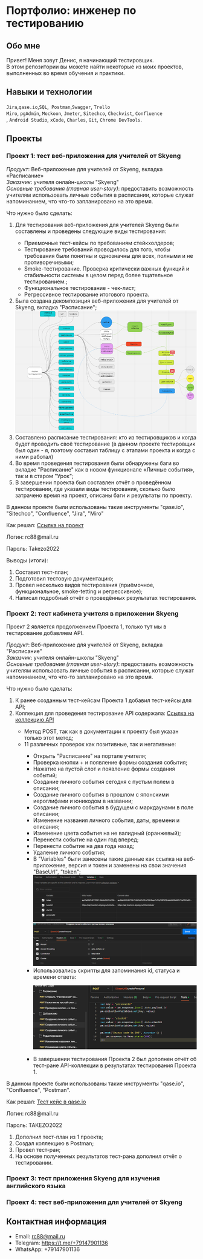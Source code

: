 # Портфолио: инженер по тестированию

## Обо мне 

Привет! Меня зовут Денис, я начинающий тестировщик. <br>
В этом репозитории вы можете найти некоторые из моих проектов, выполненных во время обучения и практики.
<br>

## Навыки и технологии
``Jira``,``qase.io``,``SQL``,`` Postman``,``Swagger``, ``Trello``<br>
``Miro``, ``pgAdmin``, ``Mockoon``, ``Jmeter``, ``Sitechco``, ``Checkvist``, ``Confluence``<br>, ``Android Studio``, ``xCode``, ``Charles``, ``Git``, ``Chrome DevTools``.


## Проекты

<h3>Проект 1: тест веб-приложения для учителей от Skyeng</h3>
<p><i>Продукт</i>: Веб-приложение для учителей от Skyeng, вкладка «Расписание»<br>
<i>Заказчик</i>: учителя онлайн-школы "Skyeng"<br>
<i>Основные требования (главная user-story)</i>: предоставить возможность учителям использовать личные события в расписании, которые служат напоминанием, что что-то запланировано на это время.</p>
<p>Что нужно было сделать: 
<ol>
  <li>Для тестирования веб-приложения для учителей Skyeng были составлены и проведены следующие виды тестирования:</li>
    <ul> 
      <li>Приемочные тест-кейсы по требованиям стейкхолдеров;</li>
      <li>Тестирование требований проводилось для того, чтобы требования были понятны и однозначны для всех, полными и не противоречивыми;</li>
      <li>Smoke-тестирование. Проверка критически важных функций и стабильности системы в целом перед более тщательное тестированием.;</li>
      <li>Функциональное тестирование - чек-лист;</li>
      <li>Регрессивное тестирование итогового проекта.</li>
    </ul>
  <li>Была создана декомпозиция веб-приложения для учителей от Skyeng, вкладка "Расписание";</li>
   <img src="https://github.com/salomio/my-works/blob/main/%D0%A1%D0%BA%D1%80%D0%B8%D0%BD%D1%88%D0%BE%D1%82%2026.09.23_01.11.46.png"><br>
  <li>Составлено расписание тестирования: кто из тестировщиков и когда будет проводить своё тестирование (в данном проекте тестировщик был один - я, поэтому составил таблицу с этапами проекта и когда с ними работал)</li>
  <li>Во время проведения тестирования были обнаружены баги во вкладке "Расписание" как в новом функционале «Личные события», так и в старом "Урок";</li>
  <li>В завершении проекта был составлен отчёт о проведённом тестировании, где указали виды тестирования, сколько было затрачено время на проект, описаны баги и результаты по проекту.</li>
</ol></p>
<p>В данном проекте были использованы такие инструменты "qase.io", "Sitechco", "Confluence", "Jira", "Miro"</p>
<p>Как решал: <a href="https://mifune.atlassian.net/wiki/spaces/1/overview">Ссылка на проект</a></p> 

<p>Логин: rc88@mail.ru
<p>Пароль: Takezo2022

 <p>Выводы (итоги):<br>
<ol>
  <li>Составил тест-план;</li>
  <li>Подготовил тестовую документацию;</li>
  <li>Провел несколько видов тестирования (приёмочное, функциональное, smoke-tetting и регрессивное);</li>
  <li>Написал подробный отчёт о проведённых результатах тестирования.</li>
</ol></p>

<h3>Проект 2: тест кабинета учителя в приложении Skyeng</h3>
<p>Проект 2 является продолжением Проекта 1, только тут мы в тестирование добавляем API.</p>
<p><i>Продукт</i>: Веб-приложение для учителей от Skyeng, вкладка "Расписание"<br>
<i>Заказчик</i>: учителя онлайн-школы "Skyeng"<br>
<i>Основные требования (главная user-story)</i>: предоставить возможность учителям использовать личные события в расписании, которые служат напоминанием, что что-то запланировано на это время.</p>
<p>Что нужно было сделать:<p>
<ol>
  <li>К ранее созданным тест-кейсам Проекта 1 добавил тест-кейсы для API;</li>
  <li>Коллекция для проведения тестирование API содержала:  <a href="https://docs.google.com/document/d/1W-jerOugJnkTJw5iQtUTG7WHK4fAcO5pgjayGdlrkiE/edit?usp=sharing">Ссылка на коллекцию API</a></p>

  <ul>
    <li>Метод POST, так как в документации к проекту был указан только этот метод;</li>
    <li>11 различных проверок как позитивные, так и негативные:</li>
    <ul>
      <li>Открыть "Расписание" на портале учителя;</li>
      <li>Проверка кнопки + и появление формы создания события;</li>
      <li>Нажатие на пустой слот и появление формы создания событий;</li>
      <li>Создание личного события сегодня с пустым полем в описании;</li>
      <li>Создание личного события в прошлом с японскими иероглифами и юникодом в названии;</li>
      <li>Создание личного события в будущем с маркдаунами в поле описании;</li>
      <li>Изменение названия личного события, даты, времени и описания;</li>
      <li>Изменение цвета события на не валидный (оранжевый);</li>
      <li>Перенести событие на один год вперед;</li>
      <li>Перенести событие на два года назад;</li>
      <li>Удаление личного события;</li>
      
  <li>В "Variables" были занесены такие данные как ссылка на веб-приложение, версия и токен и заменены на свои значения "BaseUrl", "token";</li>
  <img src="https://github.com/salomio/my-works/blob/main/%D0%A1%D0%BA%D1%80%D0%B8%D0%BD%D1%88%D0%BE%D1%82%2025.09.23_23.35.43.png"><br>
  <img src="https://github.com/salomio/my-works/blob/main/%D0%A1%D0%BA%D1%80%D0%B8%D0%BD%D1%88%D0%BE%D1%82%2026.09.23_00.37.49.png"><br>
  <li>Использовались скрипты для запоминания id, статуса и времени ответа:<br> 
    
 <img src="https://github.com/salomio/my-works/blob/main/%D0%A1%D0%BA%D1%80%D0%B8%D0%BD%D1%88%D0%BE%D1%82%2026.09.23_01.03.12.png"><br>

  <li>В завершении тестирования Проекта 2 был дополнен отчёт об тест-ране API-коллекции в результатах тестирования Проекта 1.</li>
</ol>
<p>В данном проекте были использованы такие инструменты "qase.io", "Confluence", "Postman".</p>
<p>Как решал: <a href="https://app.qase.io/project/K1?case=2&suite=6">Тест кейс в qase.io</a><br>

<p>Логин: rc88@mail.ru
  
<p>Пароль: TAKEZO2022
<ol>
  <li>Дополнил тест-план из 1 проекта;</li>
  <li>Создал коллекцию в Postman;</li>
  <li>Провел тест-ран;</li>
  <li>На основе полученных результатов тест-рана дополнил отчёт о тестировании.</li>
</ol></p>

<h3> Проект 3: тест приложения Skyeng для изучения английского языка</h3>

<h3> Проект 4: тест веб-приложения для учителей от Skyeng</h3>
 

## Контактная информация
- Email: rc88@mail.ru
- Telegram: https://t.me/+79147901136
- WhatsApp: +79147901136
